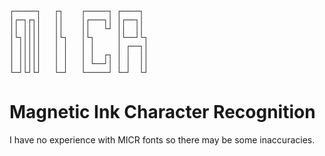 ```
┌─────┐   ┌┐    ┌─────┐ ┌────┐
│┌─┐┌┐│   ││    │┌───┐│ │┌──┐│
││ ││││   ││    ││   └┘ ││  ││
│└┐││││   │└┐   │└┐     │└──┘└┐
│ │││││   │ │   │ │     │ ┌──┐│
│ │││││   │ │   │ │  ┌┐ │ │  ││
│ │││││   │ │   │ └──┘│ │ │  ││
└─┘└┘└┘   └─┘   └─────┘ └─┘  └┘
```

# Magnetic Ink Character Recognition

I have no experience with MICR fonts so there may be some inaccuracies.
